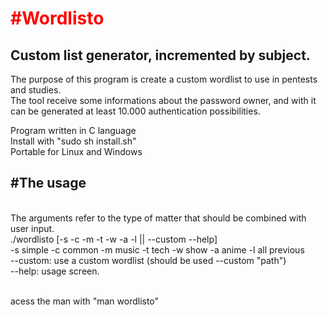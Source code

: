 <h1 style="color:red">#Wordlisto</h1>
<h2>Custom list generator, incremented by subject. </h2>
<p>
The purpose of this program is create a custom wordlist to use in pentests and studies. </br>
The tool receive some informations about the password owner, and with it can be generated at least 10.000 authentication possibilities. </br>
</p>
<p>
Program written in C language</br>
Install with "sudo sh install.sh"</br>
Portable for Linux and Windows</br>
</p>
<p>
<h2> #The usage</h2> </br>
The arguments refer to the type of matter that should be combined with user input. </br>
./wordlisto [-s -c -m -t -w -a -l || --custom <path> --help] </br>
-s simple
-c common
-m music
-t tech
-w show
-a anime
-l all previous
</br>
--custom: use a custom wordlist (should be used --custom "path")</br>
--help: usage screen.
</br>
</br>
</p>
acess the man with "man wordlisto"
